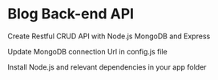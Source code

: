 # Blog Back-end API

Create Restful CRUD API with Node.js MongoDB and Express

Update MongoDB connection Url in config.js file

Install Node.js and relevant dependencies in your app folder
